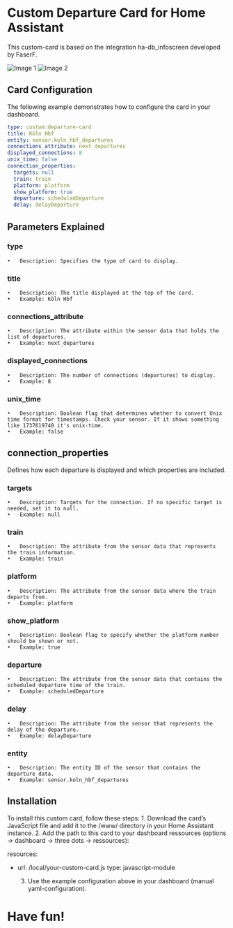 # Custom Departure Card for Home Assistant
This custom-card is based on the integration ha-db_infoscreen developed by FaserF. 

![Image 1](path/to/image1.jpg) ![Image 2](path/to/image2.jpg)

## Card Configuration

The following example demonstrates how to configure the card in your dashboard. 

```yaml
type: custom:departure-card
title: Köln Hbf
entity: sensor.koln_hbf_departures
connections_attribute: next_departures
displayed_connections: 8
unix_time: false
connection_properties:
  targets: null
  train: train
  platform: platform
  show_platform: true
  departure: scheduledDeparture
  delay: delayDeparture
```

## Parameters Explained

### type
	•	Description: Specifies the type of card to display.

### title
	•	Description: The title displayed at the top of the card.
	•	Example: Köln Hbf

### connections_attribute
	•	Description: The attribute within the sensor data that holds the list of departures.
	•	Example: next_departures

### displayed_connections
	•	Description: The number of connections (departures) to display.
	•	Example: 8

### unix_time
	•	Description: Boolean flag that determines whether to convert Unix time format for timestamps. Check your sensor. If it shows something like 1737619740 it's unix-time.  
	•	Example: false

## connection_properties

Defines how each departure is displayed and which properties are included.

### targets
	•	Description: Targets for the connection. If no specific target is needed, set it to null.
	•	Example: null

### train
	•	Description: The attribute from the sensor data that represents the train information.
	•	Example: train

### platform
	•	Description: The attribute from the sensor data where the train departs from.
	•	Example: platform

### show_platform
	•	Description: Boolean flag to specify whether the platform number should be shown or not.
	•	Example: true

### departure
	•	Description: The attribute from the sensor data that contains the scheduled departure time of the train.
	•	Example: scheduledDeparture

### delay
	•	Description: The attribute from the sensor that represents the delay of the departure.
	•	Example: delayDeparture

### entity
	•	Description: The entity ID of the sensor that contains the departure data.
	•	Example: sensor.koln_hbf_departures

## Installation

To install this custom card, follow these steps:
	1.	Download the card’s JavaScript file and add it to the /www/ directory in your Home Assistant instance.
	2.	Add the path to this card to your dashboard ressources (options -> dashboard -> three dots -> ressources):

resources:
  - url: /local/your-custom-card.js
    type: javascript-module

	3.	Use the example configuration above in your dashboard (manual yaml-configuration).

# Have fun!